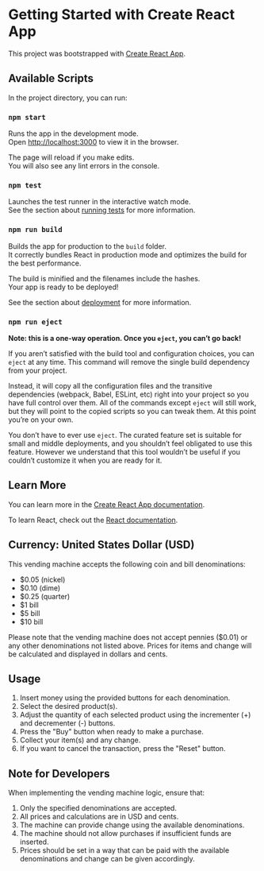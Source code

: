 # Getting Started with Create React App

This project was bootstrapped with [Create React App](https://github.com/facebook/create-react-app).

## Available Scripts

In the project directory, you can run:

### `npm start`

Runs the app in the development mode.\
Open [http://localhost:3000](http://localhost:3000) to view it in the browser.

The page will reload if you make edits.\
You will also see any lint errors in the console.

### `npm test`

Launches the test runner in the interactive watch mode.\
See the section about [running tests](https://facebook.github.io/create-react-app/docs/running-tests) for more information.

### `npm run build`

Builds the app for production to the `build` folder.\
It correctly bundles React in production mode and optimizes the build for the best performance.

The build is minified and the filenames include the hashes.\
Your app is ready to be deployed!

See the section about [deployment](https://facebook.github.io/create-react-app/docs/deployment) for more information.

### `npm run eject`

**Note: this is a one-way operation. Once you `eject`, you can’t go back!**

If you aren’t satisfied with the build tool and configuration choices, you can `eject` at any time. This command will remove the single build dependency from your project.

Instead, it will copy all the configuration files and the transitive dependencies (webpack, Babel, ESLint, etc) right into your project so you have full control over them. All of the commands except `eject` will still work, but they will point to the copied scripts so you can tweak them. At this point you’re on your own.

You don’t have to ever use `eject`. The curated feature set is suitable for small and middle deployments, and you shouldn’t feel obligated to use this feature. However we understand that this tool wouldn’t be useful if you couldn’t customize it when you are ready for it.

## Learn More

You can learn more in the [Create React App documentation](https://facebook.github.io/create-react-app/docs/getting-started).

To learn React, check out the [React documentation](https://reactjs.org/).

## Currency: United States Dollar (USD)

This vending machine accepts the following coin and bill denominations:

- $0.05 (nickel)
- $0.10 (dime)
- $0.25 (quarter)
- $1 bill
- $5 bill
- $10 bill

Please note that the vending machine does not accept pennies ($0.01) or any other denominations not listed above. Prices for items and change will be calculated and displayed in dollars and cents.

## Usage

1. Insert money using the provided buttons for each denomination.
2. Select the desired product(s).
3. Adjust the quantity of each selected product using the incrementer (+) and decrementer (-) buttons.
4. Press the "Buy" button when ready to make a purchase.
5. Collect your item(s) and any change.
6. If you want to cancel the transaction, press the "Reset" button.

## Note for Developers

When implementing the vending machine logic, ensure that:

1. Only the specified denominations are accepted.
2. All prices and calculations are in USD and cents.
3. The machine can provide change using the available denominations.
4. The machine should not allow purchases if insufficient funds are inserted.
5. Prices should be set in a way that can be paid with the available denominations and change can be given accordingly.
